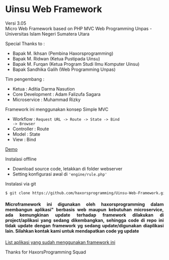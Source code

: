 
# Uinsu Web Framework
Versi 3.05<br/>
Micro Web Framework based on PHP MVC Web Programming Unpas - Universitas Islam Negeri Sumatera Utara

Special Thanks to : 

- Bapak M. Ikhsan (Pembina Haxorsprogramming)
- Bapak M. Ridwan (Ketua Pustipada Uinsu)
- Bapak M. Furqan (Ketua Program Studi Ilmu Komputer Uinsu)
- Bapak Sandhika Galih (Web Programming Unpas)

Tim pengembang :

- Ketua : Aditia Darma Nasution
- Core Development : Adam Falizufa Sagara
- Microservice : Muhammad Rizky

Framework ini menggunakan konsep Simple MVC

- Workflow : <code>Request URL -> Route -> State -> Bind -> Browser</code>
- Controller : Route
- Model : State 
- View : Bind

<a href='#!'>Demo</a> 

Instalasi offline 
- Download source code, letakkan di folder webserver
- Setting konfigurasi awal di <code>'engine/rule.php'</code>

Instalasi via git

```sh
$ git clone https://github.com/haxorsprogramming/Uinsu-Web-Framework.git
```

<h4 align='justify'>Microframework ini digunakan oleh haxorsprogramming dalam membangun aplikasi" berbasis web maupun kebutuhan microservice, ada kemungkinan update terhadap framework dilakukan di project/aplikasi yang sedang dikembangkan, sehingga code di repo ini tidak update dengan framework yg sedang update/digunakan diaplikasi lain. Silahkan kontak kami untuk mendapatkan code yg update</h4>

<a href='https://github.com/haxorsprogramming/Haxors-Contributors'>List aplikasi yang sudah menggunakan framework ini</a>

Thanks for HaxorsProgramming Squad
